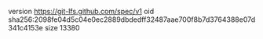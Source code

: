 version https://git-lfs.github.com/spec/v1
oid sha256:2098fe04d5c04e0ec2889dbdedff32487aae700f8b7d3764388e07d341c4153e
size 13380
